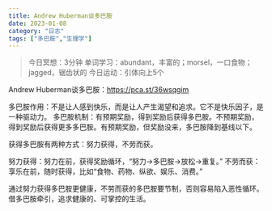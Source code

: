 ```yaml
---
title: Andrew Huberman谈多巴胺
date: 2023-01-08
category: "日志"
tags: ["多巴胺","生理学"]
---
```


> 今日冥想：3分钟
> 单词学习：abundant，丰富的；morsel，一口食物；jagged，锯齿状的
> 今日运动：引体向上5个

Andrew Huberman谈多巴胺：https://pca.st/36wsqgim

多巴胺作用：不是让人感到快乐，而是让人产生渴望和追求。它不是快乐因子，是一种驱动力。
多巴胺机制：有预期奖励，得到奖励后获得多巴胺。不预期奖励，得到奖励后获得更多多巴胺。有预期奖励，但奖励没来，多巴胺降到基线以下。

获得多巴胺有两种方式：努力获得，不劳而获。

努力获得：努力在前，获得奖励循环，“努力->多巴胺->放松->重复。”
不劳而获：享乐在前，随时获得，比如“食物、药物、纵欲、娱乐、消费。”

通过努力获得多巴胺更健康，不劳而获的多巴胺要节制，否则容易陷入恶性循环。
借多巴胺牵引，追求健康的、可掌控的生活。


